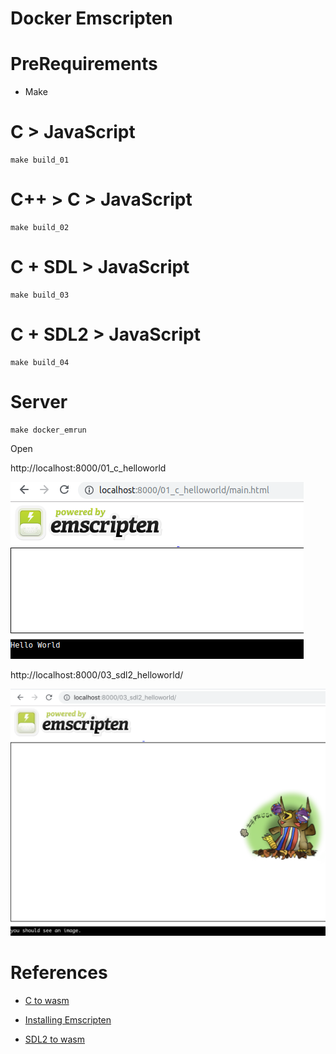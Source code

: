 # Docker Emscripten

# PreRequirements

* Make


# C > JavaScript

```
make build_01
```

# C++ > C > JavaScript

```
make build_02
```
# C + SDL > JavaScript

```
make build_03
```


# C + SDL2 > JavaScript

```
make build_04
```


# Server

```
make docker_emrun
```

Open

http://localhost:8000/01_c_helloworld


![](doc/ex1.png)


http://localhost:8000/03_sdl2_helloworld/


![](doc/ex3.png)

# References

* [C to wasm](https://developer.mozilla.org/en-US/docs/WebAssembly/C_to_wasm)

* [Installing Emscripten](https://webassembly.org/getting-started/developers-guide/)

* [SDL2 to wasm](https://lyceum-allotments.github.io/2016/06/emscripten-and-sdl2-tutorial-part-4-look-owl)